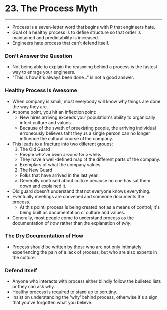 # 23. The Process Myth
----
- Process is a seven-letter word that begins with P that engineers hate.
- Goal of a healthy process is to define structure so that order is maintained and predictability is increased.
- Engineers hate process that can't defend itself.

### Don't Answer the Question
- Not being able to explain the reasoning behind a process is the fastest way to enrage your engineers.
- "This is how it's always been done..." is not a good answer.

### Healthy Process Is Awesome
- When company is small, most everybody will know why things are done the way they are.
- At some point, you hit an inflection point:
  - New hires arriving exceeds your population's ability to organically infect culture and values.
  - Because of the swath of preexisting people, the arriving individual erroneously believes taht they as a single person can no longer influence the cultural course of the company.
- This leads to a fracture into two different groups:
  1. The Old Guard
    - People who've been around for a while.
    - They have a well-defined map of the different parts of the company.
    - Exemplars of what the company values.
  2. The New Guard
    - Folks that have arrived in the last year.
    - Generally confused about culture because no one has sat them down and explained it.
- Old guard doesn't understand that not everyone knows everything.
- Eventually meetings are convened and someone documents the process.
  - At this point, process is being created not as a means of control; it's being built as documentation of culture and values.
- Generally, most people come to understand process as the documentation of _how_ rather than the explanation of _why_.

### The Dry Documentation of How
- Process should be written by those who are not only intimately experiencing the pain of a lack of process, but who are also experts in the culture.

### Defend Itself
- Anyone who interacts with process either blindly follow the bulleted lists or they can ask why.
- Healthy process is required to stand up to scrutiny.
- Insist on understanding the 'why' behind process, otherwise it's a sign that you've forgotten what you believe.